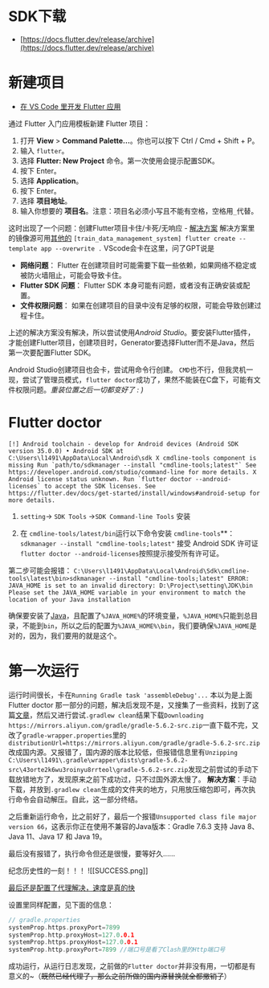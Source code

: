 # SDK下载

- [https://docs.flutter.dev/release/archive](https://docs.flutter.dev/release/archive)

# 新建项目

- [在 VS Code 里开发 Flutter 应用](https://docs.flutter.cn/tools/vs-code)

通过 Flutter 入门应用模板新建 Flutter 项目：

1. 打开 **View** > **Command Palette...**。你也可以按下 Ctrl / Cmd + Shift + P。
2. 输入 `flutter`。
3. 选择 **Flutter: New Project** 命令。第一次使用会提示配置SDK。
4. 按下 Enter。
5. 选择 **Application**。
6. 按下 Enter。
7. 选择 **项目地址**。
8. 输入你想要的 **项目名**。注意：项目名必须小写且不能有空格，空格用`_`代替。

这时出现了一个问题：创建Flutter项目卡住/卡死/无响应 - [解决方案](https://blog.csdn.net/weixin_46017976/article/details/114448696)
解决方案里的镜像源可用[其他的](https://docs.flutter.cn/community/china)
`[train_data_management_system] flutter create --template app --overwrite .` VScode会卡在这里，问了GPT说是
- **网络问题**： Flutter 在创建项目时可能需要下载一些依赖，如果网络不稳定或被防火墙阻止，可能会导致卡住。
- **Flutter SDK 问题**： Flutter SDK 本身可能有问题，或者没有正确安装或配置。
- **文件权限问题**： 如果在创建项目的目录中没有足够的权限，可能会导致创建过程卡住。

上述的解决方案没有解决，所以尝试使用*Android Studio*。要安装Flutter插件，才能创建Flutter项目，创建项目时，Generator要选择Flutter而不是Java，然后第一次要配置Flutter SDK。


Android Studio创建项目也会卡，尝试用命令行创建。
`CMD`也不行，但我灵机一现，尝试了管理员模式，`flutter doctor`成功了，果然不能装在C盘下，可能有文件权限问题。*重装位置之后一切都变好了 : )*

# Flutter doctor 

```
[!] Android toolchain - develop for Android devices (Android SDK version 35.0.0) • Android SDK at C:\Users\l1491\AppData\Local\Android\sdk X cmdline-tools component is missing Run `path/to/sdkmanager --install "cmdline-tools;latest"` See https://developer.android.com/studio/command-line for more details. X Android license status unknown. Run `flutter doctor --android-licenses` to accept the SDK licenses. See https://flutter.dev/docs/get-started/install/windows#android-setup for more details.
```
1. `setting`-> `SDK Tools` ->`SDK Command-line Tools` 安装

2. 在 `cmdline-tools/latest/bin`运行以下命令安装 `cmdline-tools`**：
	`sdkmanager --install "cmdline-tools;latest"`
	接受 Android SDK 许可证 `flutter doctor --android-licenses`按照提示接受所有许可证。


第二步可能会报错：
`C:\Users\l1491\AppData\Local\Android\Sdk\cmdline-tools\latest\bin>sdkmanager --install "cmdline-tools;latest" ERROR: JAVA_HOME is set to an invalid directory: D:\Project\setting\JDK\bin Please set the JAVA_HOME variable in your environment to match the location of your Java installation`

确保要安装了[Java](https://www.injdk.cn/?spm=a2c6h.12873639.article-detail.8.7dda70c41Hg0Ek)，且配置了`%JAVA_HOME%`的环境变量，`%JAVA_HOME%`只能到总目录，不能到`bin`，所以之后的配置为`%JAVA_HOME%\bin`，我们要确保`%JAVA_HOME`是对的，因为，我们要用的就是这个。


# 第一次运行

运行时间很长，卡在`Running Gradle task 'assembleDebug'...`
本以为是上面 Flutter doctor 那一部分的问题，解决后发现不是，又搜集了一些资料，找到了这篇[文章](https://stackoverflow.com/questions/59516408/flutter-app-stuck-at-running-gradle-task-assembledebug)，然后又进行尝试`.gradlew clean`结果下载`Downloading https://mirrors.aliyun.com/gradle/gradle-5.6.2-src.zip`一直下载不完，又改了`gradle-wrapper.properties`里的`distributionUrl=https://mirrors.aliyun.com/gradle/gradle-5.6.2-src.zip`改成国内源。又报错了，国内源的版本比较低，但报错信息里有`Unzipping C:\Users\l1491\.gradle\wrapper\dists\gradle-5.6.2-src\43orte2k6wu3roinyu8rrteol\gradle-5.6.2-src.zip`发现之前尝试的手动下载放错地方了，发现原来之前下成功过，只不过国外源太慢了。
**解决方案**：手动下载，并放到`.gradlew clean`生成的文件夹的地方，只用放压缩包即可，再次执行命令会自动解压。自此，这一部分终结。

之后重新运行命令，比之前好了，最后一个报错`Unsupported class file major version 66`，这表示你正在使用不兼容的Java版本：Gradle 7.6.3 支持 Java 8、Java 11、Java 17 和 Java 19。

最后没有报错了，执行命令但还是很慢，要等好久……

纪念历史性的一刻！！！
![[SUCCESS.png]]

[最后还是配置了代理解决，速度是真的快](https://blog.csdn.net/wangzhongshun/article/details/104898953)

设置里同样配置，见下面的信息：
```c++
// gradle.properties
systemProp.https.proxyPort=7899  
systemProp.http.proxyHost=127.0.0.1  
systemProp.https.proxyHost=127.0.0.1  
systemProp.http.proxyPort=7899 //端口号是看了Clash里的Http端口号
```

成功运行，从运行日志发现，之前做的`Flutter doctor`并非没有用，一切都是有意义的~（~~既然已经代理了，那么之前所做的国内源替换就全都撤销了~~）
